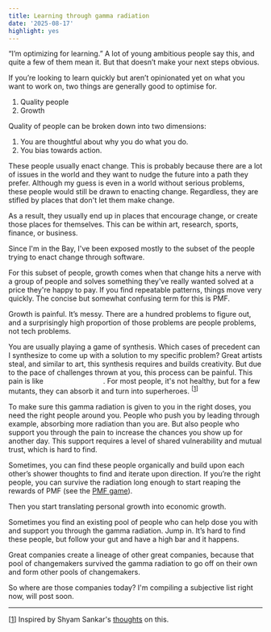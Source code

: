 ```yaml
---
title: Learning through gamma radiation
date: '2025-08-17'
highlight: yes
---
```


“I’m optimizing for learning.” A lot of young ambitious people say this, and quite a few of them mean it. But that doesn’t make your next steps obvious.

If you’re looking to learn quickly but aren’t opinionated yet on what you want to work on, two things are generally good to optimise for.

1. Quality people
2. Growth

Quality of people can be broken down into two dimensions:

1. You are thoughtful about why you do what you do.
2. You bias towards action.

These people usually enact change. This is probably because there are a lot of issues in the world and they want to nudge the future into a path they prefer. Although my guess is even in a world without serious problems, these people would still be drawn to enacting change. Regardless, they are stifled by places that don't let them make change.

As a result, they usually end up in places that encourage change, or create those places for themselves. This can be within art, research, sports, finance, or business.

Since I'm in the Bay, I've been exposed mostly to the subset of the people trying to enact change through software.

For this subset of people, growth comes when that change hits a nerve with a group of people and solves something they've really wanted solved at a price they're happy to pay. If you find repeatable patterns, things move very quickly. The concise but somewhat confusing term for this is PMF.

Growth is painful. It’s messy. There are a hundred problems to figure out, and a surprisingly high proportion of those problems are people problems, not tech problems.

You are usually playing a game of synthesis. Which cases of precedent can I synthesize to come up with a solution to my specific problem? Great artists steal, and similar to art, this synthesis requires and builds creativity. But due to the pace of challenges thrown at you, this process can be painful. This pain is like <span style="color: white">**gamma radiation**</span>. For most people, it's not healthy, but for a few mutants, they can absorb it and turn into superheroes. <sup id="ref1">[<a href="#fn1">1</a>]</sup>

To make sure this gamma radiation is given to you in the right doses, you need the right people around you. People who push you by leading through example, absorbing more radiation than you are. But also people who support you through the pain to increase the chances you show up for another day. This support requires a level of shared vulnerability and mutual trust, which is hard to find.

Sometimes, you can find these people organically and build upon each other’s shower thoughts to find and iterate upon direction. If you’re the right people, you can survive the radiation long enough to start reaping the rewards of PMF (see the [PMF game](https://posthog.com/founders/product-market-fit-game)).

Then you start translating personal growth into economic growth.

Sometimes you find an existing pool of people who can help dose you with and support you through the gamma radiation. Jump in. It’s hard to find these people, but follow your gut and have a high bar and it happens.

Great companies create a lineage of other great companies, because that pool of changemakers survived the gamma radiation to go off on their own and form other pools of changemakers.

So where are those companies today? I'm compiling a subjective list right now, will post soon.

---

<span id="fn1">[<a href="#ref1">1</a>]</span> Inspired by Shyam Sankar's <a href="https://www.shyamsankar.com/p/gamma-radiation-the-incredible-hulk">thoughts</a> on this.
